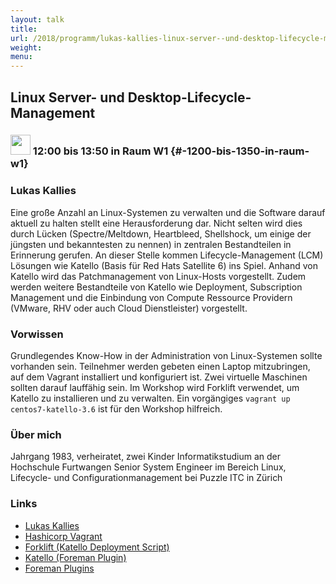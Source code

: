 ```yaml
---
layout: talk
title:
url: /2018/programm/lukas-kallies-linux-server--und-desktop-lifecycle-management/
weight:
menu:
---
```

## Linux Server- und Desktop-Lifecycle-Management

### <img height = "32" src="../../../images/workshop.svg"> 12:00 bis 13:50 in Raum W1 {#-1200-bis-1350-in-raum-w1}

### Lukas Kallies

Eine große Anzahl an Linux-Systemen zu verwalten und die Software darauf aktuell zu halten stellt eine Herausforderung dar. Nicht selten wird dies durch Lücken (Spectre/Meltdown, Heartbleed, Shellshock, um einige der jüngsten und bekanntesten zu nennen) in zentralen Bestandteilen in Erinnerung gerufen. An dieser Stelle kommen Lifecycle-Management (LCM) Lösungen wie Katello (Basis für Red Hats Satellite 6) ins Spiel. Anhand von Katello wird das Patchmanagement von Linux-Hosts vorgestellt. Zudem werden weitere Bestandteile von Katello wie Deployment, Subscription Management und die Einbindung von Compute Ressource Providern (VMware, RHV oder auch Cloud Dienstleister) vorgestellt.

### Vorwissen

Grundlegendes Know-How in der Administration von Linux-Systemen sollte vorhanden sein. Teilnehmer werden gebeten einen Laptop mitzubringen, auf dem Vagrant installiert und konfiguriert ist. Zwei virtuelle Maschinen sollten darauf lauffähig sein. Im Workshop wird Forklift verwendet, um Katello zu installieren und zu verwalten. Ein vorgängiges `vagrant up centos7-katello-3.6` ist für den Workshop hilfreich.

### Über mich

Jahrgang 1983, verheiratet, zwei Kinder Informatikstudium an der Hochschule Furtwangen Senior System Engineer im Bereich Linux, Lifecycle- und Configurationmanagement bei Puzzle ITC in Zürich

### Links

- <a href="https://lukex.de/" target="_blank">Lukas Kallies</a>
- <a href="https://www.vagrantup.com/" target="_blank">Hashicorp Vagrant</a>
- <a href="https://github.com/theforeman/forklift/" target="_blank">Forklift (Katello Deployment Script)</a>
- <a href="https://theforeman.org/plugins/katello/" target="_blank">Katello (Foreman Plugin)</a>
- <a href="https://theforeman.org/plugins/" target="_blank">Foreman Plugins</a>

